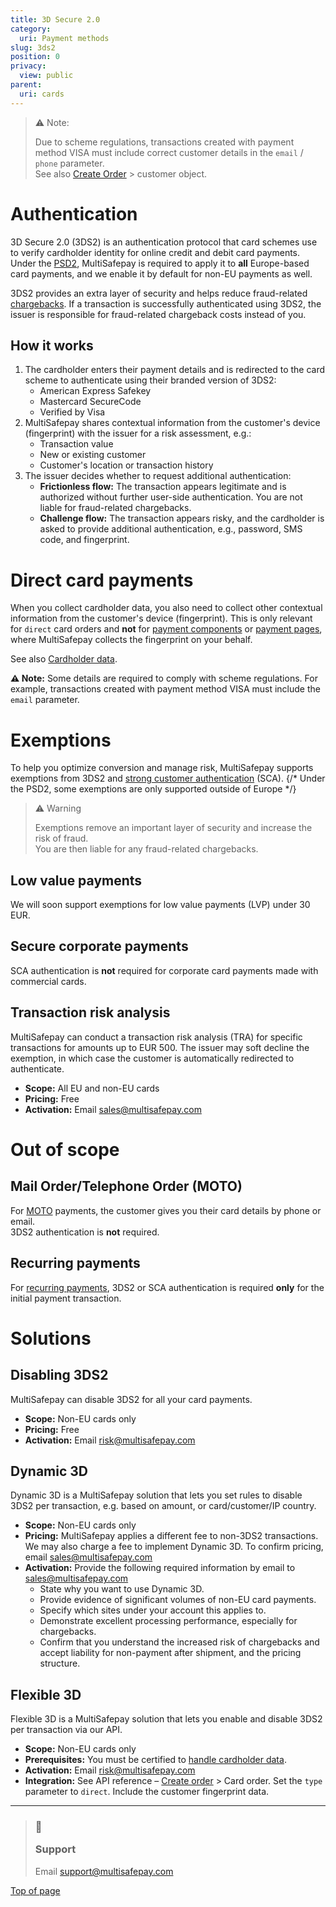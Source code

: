 ```yaml
---
title: 3D Secure 2.0
category:
  uri: Payment methods
slug: 3ds2
position: 0
privacy:
  view: public
parent:
  uri: cards
---
```


> ⚠️ Note:
>
> Due to scheme regulations, transactions created with payment method VISA must include correct customer details in the `email` / `phone` parameter.\
> See also [Create Order](/reference/createorder/) > customer object.

# Authentication

3D Secure 2.0 (3DS2) is an authentication protocol that <Glossary>card schemes</Glossary> use to verify cardholder identity for online credit and debit card payments. Under the [PSD2](/docs/psd2/), MultiSafepay is required to apply it to **all** Europe-based card payments, and we enable it by default for non-EU payments as well.

3DS2 provides an extra layer of security and helps reduce fraud-related [chargebacks](/docs/chargebacks/). If a transaction is successfully authenticated using 3DS2, the issuer is responsible for fraud-related chargeback costs instead of you.

## How it works

1. The cardholder enters their payment details and is redirected to the card scheme to authenticate using their branded version of 3DS2:
   * American Express Safekey
   * Mastercard SecureCode
   * Verified by Visa
2. MultiSafepay shares contextual information from the customer's device (fingerprint) with the issuer for a risk assessment, e.g.:
   * Transaction value
   * New or existing customer
   * Customer's location or transaction history
3. The issuer decides whether to request additional authentication:
   * **Frictionless flow:** The transaction appears legitimate and is authorized without further user-side authentication. You are not liable for fraud-related chargebacks.
   * **Challenge flow:** The transaction appears risky, and the cardholder is asked to provide additional authentication, e.g., password, SMS code, and fingerprint.

# Direct card payments

When you collect cardholder data, you also need to collect other contextual information from the customer's device (fingerprint). This is only relevant for `direct` card orders and **not** for [payment components](/docs/payment-components) or [payment pages](/docs/payment-pages), where MultiSafepay collects the fingerprint on your behalf.

See also [Cardholder data](/docs/cardholder-data).

**⚠️ Note:** Some details are required to comply with scheme regulations. For example, transactions created with payment method VISA must include the `email` parameter.

# Exemptions

To help you optimize <Glossary>conversion</Glossary> and manage risk, MultiSafepay supports exemptions from 3DS2 and [strong customer authentication](/docs/psd2/) (SCA). {/* Under the PSD2, some exemptions are only supported outside of Europe */}

> ⚠️ Warning
>
> Exemptions remove an important layer of security and increase the risk of fraud.\
> You are then liable for any fraud-related chargebacks.

## Low value payments

We will soon support exemptions for low value payments (LVP) under 30 EUR.

## Secure corporate payments

SCA authentication is **not** required for corporate card payments made with commercial cards.

## Transaction risk analysis

MultiSafepay can conduct a transaction risk analysis (TRA) for specific transactions for amounts up to EUR 500. The <Glossary>issuer</Glossary> may soft decline the exemption, in which case the customer is automatically redirected to authenticate.

* **Scope:** All EU and non-EU cards
* **Pricing:** Free
* **Activation:** Email [sales@multisafepay.com](mailto:sales@multisafepay.com)

# Out of scope

## Mail Order/Telephone Order (MOTO)

For [MOTO](/docs/moto/) payments, the customer gives you their card details by phone or email.\
3DS2 authentication is **not** required.

## Recurring payments

For [recurring payments](/docs/recurring-payments), 3DS2 or SCA authentication is required **only** for the initial payment transaction.

# Solutions

## Disabling 3DS2

MultiSafepay can disable 3DS2 for all your card payments.

* **Scope:** Non-EU cards only
* **Pricing:** Free
* **Activation:** Email [risk@multisafepay.com](mailto:risk@multisafepay.com)

## Dynamic 3D

Dynamic 3D is a MultiSafepay solution that lets you set rules to disable 3DS2 per transaction, e.g. based on amount, or card/customer/IP country.

* **Scope:** Non-EU cards only
* **Pricing:** MultiSafepay applies a different fee to non-3DS2 transactions. We may also charge a fee to implement Dynamic 3D. To confirm pricing, email [sales@multisafepay.com](mailto:sales@multisafepay.com)
* **Activation:** Provide the following required information by email to [sales@multisafepay.com](mailto:sales@multisafepay.com)
  * State why you want to use Dynamic 3D.
  * Provide evidence of significant volumes of non-EU card payments.
  * Specify which sites under your account this applies to.
  * Demonstrate excellent processing performance, especially for chargebacks.
  * Confirm that you understand the increased risk of chargebacks and accept liability for non-payment after shipment, and the pricing structure.

## Flexible 3D

Flexible 3D is a MultiSafepay solution that lets you enable and disable 3DS2 per transaction via our API.

* **Scope:** Non-EU cards only
* **Prerequisites:** You must be certified to [handle cardholder data](/docs/cardholder-data/).
* **Activation:** Email [risk@multisafepay.com](mailto:risk@multisafepay.com)
* **Integration:** See API reference – [Create order](/reference/createorder/) > Card order. Set the `type` parameter to `direct`. Include the customer fingerprint data.

***

<blockquote className="callout callout_info">
    <h3 className="callout-heading false">
        <span className="callout-icon">💬</span>
        <p>Support</p>
    </h3>
    <p>Email <a href="mailto:support@multisafepay.com">support@multisafepay.com</a></p>
</blockquote>

[Top of page](#)
